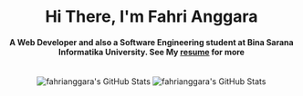 <div align="center">
<h1 align="center">Hi There, I'm Fahri Anggara</h1>
<h4 align="center">A Web Developer and also a Software Engineering student at Bina Sarana Informatika University. See My <a href="#" target="_blank">resume</a> for more</h4>
<br>
<img src="https://github-readme-stats.vercel.app/api/top-langs/?username=fahrianggara&theme=dark&show_icons=true&hide_border=true&layout=compact" alt="fahrianggara's GitHub Stats" />
<img src="https://github-readme-streak-stats.herokuapp.com/?user=fahrianggara&theme=dark&hide_border=true" alt="fahrianggara's GitHub Stats" />
</div>
